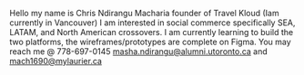 Hello my name is Chris Ndirangu Macharia founder of Travel Kloud (Iam currently in Vancouver)
I am interested in social commerce specifically SEA, LATAM, and North American crossovers.
I am currently learning to build the two platforms, the wireframes/prototypes are complete on Figma.
You may reach me @ 778-697-0145 masha.ndirangu@alumni.utoronto.ca and mach1690@mylaurier.ca

